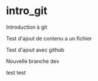 # intro_git

Introduction à git

Test d'ajout de contenu a un fichier

Test d'ajout avec github

Nouvelle branche dev

test test
